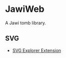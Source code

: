 JawiWeb
==========
A Jawi tomb library.

## SVG ##
- [SVG Explorer Extension](http://code.google.com/p/svg-explorer-extension/)


